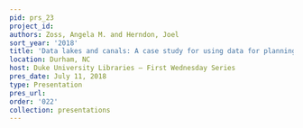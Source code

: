```yaml
---
pid: prs_23
project_id: 
authors: Zoss, Angela M. and Herndon, Joel
sort_year: '2018'
title: 'Data lakes and canals: A case study for using data for planning and assessment'
location: Durham, NC
host: Duke University Libraries – First Wednesday Series
pres_date: July 11, 2018
type: Presentation
pres_url: 
order: '022'
collection: presentations
---
```

